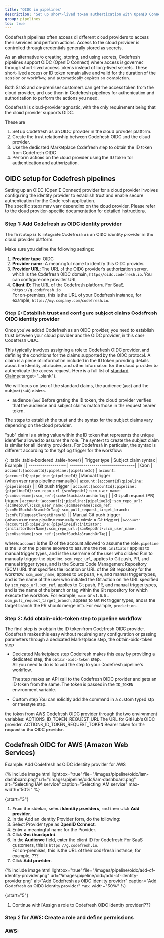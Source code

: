 ```yaml
---
title: "OIDC in pipelines"
description: "Set up short-lived token authentication with OpenID Connect in Codefresh pipelines"
group: pipelines
toc: true
---
```


Codefresh pipelines often access di different cloud providers to access their services and perform actions. Access to the cloud provider is controlled through credentials generally stored as secrets.

As an alternative to creating, storing, and using secrets, Codefresh pipelines support OIDC (OpenID Connect) where access is governed through short-lived access tokens instead of long-lived secrets. These short-lived access or ID token remain alive and valid for the duration of the session or workflow, and automatically expires on completion. 

Both SaaS and on-premises customers can get the access token from the cloud provider, and use them in Codefresh pipelines for authenication and authorization to perform the actions you need.

Codefresh is cloud-provider agnostic, with the only requirement being that the cloud provider supports OIDC. 

These are 

1. Set up Codefresh as an OIDC provider in the cloud provider platform.
1. Create the trust relationship between Codefresh OIDC and the cloud provider.
1. Use the dedicated Marketplace Codefresh step to obtain the ID token from Codefresh OIDC
1. Perform actions on the cloud provider using the ID token for authentication and authorization.



## OIDC setup for  Codefresh pipelines

Setting up an OIDC (OpenID Connect) provider for a cloud provider involves configuring the identity provider to establish trust and enable secure authentication for the Codefresh application.  
The specific steps may vary depending on the cloud provider. Please refer to the cloud provider-specific documentation for detailed instructions.



### Step 1: Add Codefresh as OIDC identity provider

The first step is to integrate Codefresh as an OIDC identity provider in the cloud provider platform. 

Make sure you define the following settings:

1. **Provider type**: OIDC
1. **Provider name**: A meaningful name to identify this OIDC provider.
1. **Provider URL**: The URL of the OIDC provider's authorization server, which is the Codefresh OIDC domain, `https//oidc.codefresh.io`. You can configure one provider URL
1.  **Client ID**: The URL of the Codefresh platform. For SaaS, `https://g.codefresh.io`.  
    For on-premises, this is the URL of your Codefresh instance, for example, `https://my.company.com/codefresh.io`.





### Step 2: Establish trust and configure subject claims Codefresh OIDC identity provider

Once you've added Codefresh as an OIDC provider, you need to establish trust between your cloud provider and the OIDC provider, in this case Codefresh OIDC. 

This typically involves assigning a role to Codefresh OIDC provider, and defining the conditions for the claims supported by the OIDC protocol. A claim is a piece of information included in the ID token providing details about the identity, attributes, and other information for the cloud provider to authenticate the access request.
Here is a full list of [standard Claims](https://openid.net/specs/openid-connect-core-1_0.html#StandardClaims){:target="\_blank"}. 

We will focus on two of the standard claims, the audience (`aud`) and the subject (`sub`) claims. 
* audience (`aud`)Before grating the ID token, the cloud provider verifies that the audience and subject claims match those in the request bearer token.

The steps to establish the trust and the syntax for the subject claims vary depending on the cloud provider. 

 "sub" claim is a string value within the ID token that represents the unique identifier allowed to assume the role. 
 The syntext to create the subject claim is similar for all identity providers. For Codefresh in particular, the syntax is different according to the typf og trigger for the workflow:
 
 
{: .table .table-bordered .table-hover}
| Trigger type       | Subject claim syntax              | Example  |
| ------------------- | ---------------------------------|
| Cron               | `account:{accountId}:pipeline:{pipelineId}` |  `account:{accountId}:pipeline:{pipelineId}`
| Manual trigger<br>(when user runs pipeline manually)               | `account:{accountId}:pipeline:{pipelineId}` |
| Git push trigger   | `account:{accountId}:pipeline:{pipelineId}:scm_repo_url:{scmRepoUrl}:scm_user_name:{scmUserName}:scm_ref:{scmRefSuchAsBranchOrTag}` |
| Git pull request (PR) trigger   | `account:{accountId}:pipeline:{pipelineId}:scm_repo_url:{scmRepoUrl}:scm_user_name:{scmUserName}:scm_ref:{scmRefSuchAsBranchOrTag}:scm_pull_request_target_branch:{scmPullRequestTargetBranch}` |
| Manual Git push trigger<br>(when user runs pipeline manually to mimic a Git trigger)   | `account:{accountId}:pipeline:{pipelineId}:initiator:{initiatorUserName}:scm_repo_url:{scmRepoUrl}:scm_user_name:{scmUserName}:scm_ref:{scmRefSuchAsBranchOrTag}` |

where:
`account` is the ID of the account allowed to assume the role.
`pipeline` is the ID of the pipeline allowed to assume the role.
`initiator` applies to manual trigger types, and is the username of the user who clicked Run to manually trigger the pipeline.
`scm_repo_url`, applies to Git push, PR, and manual trigger types, and is the Source Code Management Repository (SCM) URL that specifies the location or URL of the Git repository for the workflow.
`scm_user_name`, applies to Git push, PR, and manual trigger types, and is the name of the user who initiated the Git action on the URL specified by `scm_repo_url`.
`scm_ref`, applies to Git push, PR, and manual trigger types, and is the name of the branch or tag within the Git repository for which execute the workflow. For example, `main` or `v1.0.0.`.
`scm_pull_request_target_branch`, applies to Git PR trigger types, and is the target branch the PR should merge into. For example, `production`.

### Step 3: Add obtain-oidc-token step to pipeline workflow

The final step is to obtain the ID token from Codefresh OIDC provider. Codefresh makes this easy without requireing any configuration or passing parameters through a dedicated Marketplace step, the obtain-oidc-token step


* Dedicated Marketplace step
  Codefresh makes this easy by providing a dedicated step, the `obtain-oidc-token` step.  
  All you need to do is to add the step to  your Codefresh pipeline's workflow. 

  The step makes an API call to the Codefresh OIDC provider and gets an ID token from the same. The token is passed in the `ID_TOKEN` environment variable. 


* Custom step
 You can exlicitly add the command in a custom typed stp or freestyle step.

 the token from AWS Codefresh OIDC provider through the two environment variables: ACTIONS_ID_TOKEN_REQUEST_URL	The URL for GitHub's OIDC provider.
ACTIONS_ID_TOKEN_REQUEST_TOKEN	Bearer token for the request to the OIDC provider. 


## Codefresh OIDC for AWS (Amazon Web Services)

Example: Add Codefresh as OIDC identiity provider for AWS

{% include 
image.html 
lightbox="true" 
file="/images/pipeline/oidc/iam-dashboard.png" 
url="/images/pipeline/oidc/iam-dashboard.png"
alt="Selecting IAM service" 
caption="Selecting IAM service"
max-width="50%"
%}

{:start="3"}
1. From the sidebar, select **Identity providers**, and then click **Add provider**.
1. In the Add an Identity Provider form, do the following:
  1. Select Provider type as **OpenID Connect**.
  1. Enter a meaningful name for the Provider.
  1. Click **Get thumbprint**.
  1. In the **Audience** field, enter the client ID for Codefresh:
    For SaaS customers, this is `https://g.codefresh.io`.  
    For on-premises, this is the URL of their codefresh instance, for example, ???
  1. Click **Add provider**.

{% include 
image.html 
lightbox="true" 
file="/images/pipeline/oidc/add-cf-identity-provider.png" 
url="/images/pipeline/oidc/add-cf-identity-provider.png"
alt="Add Codefresh as OIDC identity provider" 
caption="Add Codefresh as OIDC identity provider"
max-width="50%"
%}

{:start="5"}
1. Continue with [Assign a role to Codefresh OIDC identity provider]???

### Step 2 for AWS: Create  a role and define permissions
<!--- o use OIDC in Codefresh pipelines, select the Custom trust policy. Custom trust policies are more flexible than other trust policies, in that you can configure complex conditions required for the `subject` claim of the ID token allowed to assume the role. For example, specifying both account and the pipeline IDs to restrict the claim to a specific account and a specific pipeline.

electing **Web identity** for example, as your trusted entity type, allows you to specify the identity providers from which to accept ID tokens, but prevents you from configuring more granular control sucha ss  ausch accepting tokens from a specific account, or from a specific account and a specific pipeline.


**Before you begin**  
* Familiarize yourself with [Subject claim definition syntax](#subject-claims)  
S
**How to**  
1. Make sure you are still in **Identity providers**.
1. Click **View provider**.  
  The information for Codefresh OIDC provider you added is displayed, including: 
  ARN (Amazon Resource Name) associated with an identity provider
  Audience which is the URL of the Codefresh platform instance


{% include 
image.html 
lightbox="true" 
file="/images/pipeline/oidc/assign-role-for-cf.png" 
url="/images/pipeline/oidc/assign-role-for-cf.png"
alt="Codefresh OIDC identity provider information" 
caption="Codefresh OIDC identity provider information"
max-width="50%"
%}

{:start="3"}
1. Click **Assign role**, select **Create a new role**, and then click **Next**.

{% include 
image.html 
lightbox="true" 
file="/images/pipeline/oidc/create-new-role-for-cf.png" 
url="/images/pipeline/oidc/create-new-role-for-cf.png"
alt="Create new role for Codefresh OIDC" 
caption="Create new role for Codefresh OIDC"
max-width="50%"
%}

{:start="4"}
1. From the Trusted entity types displayed, select **Custom trust policy**.
   The default custom trust policy is displayed.

{% include 
image.html 
lightbox="true" 
file="/images/pipeline/oidc/custom-trust-policy.png" 
url="/images/pipeline/oidc/custom-trust-policy.png"
alt="Sample Custom trust policy with `audience` and `subject` claims" 
caption="Sample Custom trust policy with `subject` claim"
max-width="50%"
%}

{:start="5"}
1. Replace the `sub` claims with the conditions you need for the specific `sub` claim according to the Codefresh trigger type. If there is more than one condition, separate them with colons.  See ???  
  In the example below, only ID tokens issues for account ID `5f30ebd30312313ae7f17948` and pipeline ID `64de5cd47626b3ca134e760a` will be allowed to assume the role.with this:
```yaml
{
	"Version": "2012-10-17",
	"Statement": [
		{
			"Effect": "Allow",
			"Principal": {
				"Federated": "arn:aws:iam::095585282052:oidc-provider/oidc.codefresh.io" # role created 
			},
			"Action": "sts:AssumeRoleWithWebIdentity",
			"Condition": {
				"StringEquals": {
					"oidc.codefresh.io:aud": "https://g.codefresh.io" # stay
				},
				"StringLike": {
				    "oidc.codefresh.io:sub": "account:5f30ebd30312313ae7f17948:pipeline:64de5cd47626b3ca134e760a:*" ## change according to the trigger type
				}
			}
		}
	]
}
``` 
{:start="6"}
1. Click **Next**.
1. In the Add Permission page, click **Next**.
1. In the Role details page, enter a meaningful **Role name** to identify the role.
1. Click **Create role**.
1. Continue with [Specify permissions for the role to create a policy](???)  

### Step 3 for AWS: Specify permissions for the role to create a policy
Permissions define the actions permitted for this role with the cloud provider. Permissions differ according to the action needed. For example, the actions to to list the objects 

1. From the sidebar, select **Roles**.
1. Search for the role you created.
1. In the Permissions tab, click **Add permissions**, and then select **Create inline policy**.

{% include 
image.html 
lightbox="true" 
file="/images/pipeline/oidc/role-permissions-create-inline-policy.png" 
url="/images/pipeline/oidc/role-permissions-create-inline-policy.png"
alt="Add role permissions with Create inline policy" 
caption="Add role permissions with Create inline policy"
max-width="50%"
%}

{:start="4"}
1. In the Specify permissions page, do the following:
  1. Click **JSON**.
  1. Click **Add new statement**, and select the statements required for the action you wish to perform on the cloud provider.  
    In the example, for S3 services, you would select S3 from the list of services, and to allow these actions such as adding and listing objects, you would add these statements to the Policy Editor  `AllowReadWriteAccess` and `AllowListAccess`.

{% include 
image.html 
lightbox="true" 
file="/images/pipeline/oidc/role-permissions-create-inline-policy.png" 
url="/images/pipeline/oidc/role-permissions-create-inline-policy.png"
alt="Add role permissions with Create inline policy" 
caption="Add role permissions with Create inline policy"
max-width="50%"
%}
{:start="3"}
  1. Click **Next**.
  1. In Policy details, enter a meaningful **Policy name** to identify the policy with the required permissions, and click **Create policy**.


  {% include 
image.html 
lightbox="true" 
file="/images/pipeline/oidc/role-permissions-create-inline-policy.png" 
url="/images/pipeline/oidc/role-permissions-create-inline-policy.png"
alt="Add role permissions with Create inline policy" 
caption="Add role permissions with Create inline policy"
max-width="50%"
%}

{:start="2"}
1. Copy the ARN string for the role.

This completes the setup for Codefresh OIDC provider in the cloud provider, in tbis case for Amazon Web Services.

The next steps are get and use the OIDC toekn in a Codefresh pipeline. -->










### AWS: 